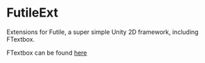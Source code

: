FutileExt
=========

Extensions for Futile, a super simple Unity 2D framework, including FTextbox. 

FTextbox can be found [here](https://github.com/Imdsm/FutileExt/blob/master/Assets/Scripts/Game/FTextbox.cs)
